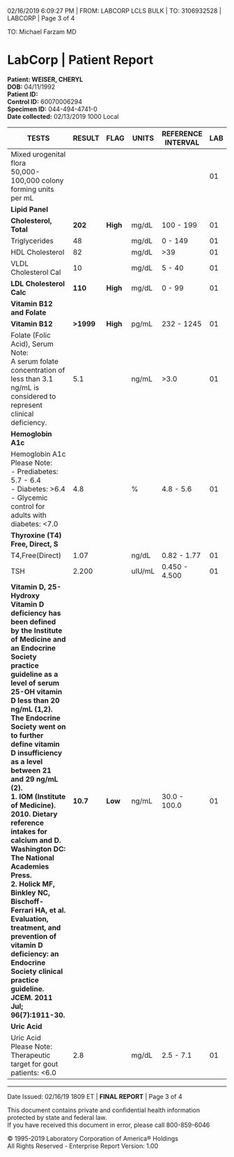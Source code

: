 02/16/2019 6:09:27 PM | FROM: LABCORP LCLS BULK | TO: 3106932528 | LABCORP | Page 3 of 4

TO: Michael Farzam MD

# LabCorp | Patient Report

**Patient: WEISER, CHERYL**  
**DOB:** 04/11/1992  
**Patient ID:**  
**Control ID:** 60070006294  
**Specimen ID:** 044-494-4741-0  
**Date collected:** 02/13/2019 1000 Local

| TESTS                                                                                                                                                                                                                                                                                                                                                                                                                                                                                                                                                                                                                                                                     | RESULT    | FLAG     | UNITS  | REFERENCE INTERVAL | LAB |
| ------------------------------------------------------------------------------------------------------------------------------------------------------------------------------------------------------------------------------------------------------------------------------------------------------------------------------------------------------------------------------------------------------------------------------------------------------------------------------------------------------------------------------------------------------------------------------------------------------------------------------------------------------------------------- | --------- | -------- | ------ | ------------------ | --- |
| Mixed urogenital flora<br>50,000-100,000 colony forming units per mL                                                                                                                                                                                                                                                                                                                                                                                                                                                                                                                                                                                                      |           |          |        |                    | 01  |
| **Lipid Panel**                                                                                                                                                                                                                                                                                                                                                                                                                                                                                                                                                                                                                                                           |           |          |        |                    |     |
| **Cholesterol, Total**                                                                                                                                                                                                                                                                                                                                                                                                                                                                                                                                                                                                                                                    | **202**   | **High** | mg/dL  | 100 - 199          | 01  |
| Triglycerides                                                                                                                                                                                                                                                                                                                                                                                                                                                                                                                                                                                                                                                             | 48        |          | mg/dL  | 0 - 149            | 01  |
| HDL Cholesterol                                                                                                                                                                                                                                                                                                                                                                                                                                                                                                                                                                                                                                                           | 82        |          | mg/dL  | >39                | 01  |
| VLDL Cholesterol Cal                                                                                                                                                                                                                                                                                                                                                                                                                                                                                                                                                                                                                                                      | 10        |          | mg/dL  | 5 - 40             | 01  |
| **LDL Cholesterol Calc**                                                                                                                                                                                                                                                                                                                                                                                                                                                                                                                                                                                                                                                  | **110**   | **High** | mg/dL  | 0 - 99             | 01  |
| **Vitamin B12 and Folate**                                                                                                                                                                                                                                                                                                                                                                                                                                                                                                                                                                                                                                                |           |          |        |                    |     |
| **Vitamin B12**                                                                                                                                                                                                                                                                                                                                                                                                                                                                                                                                                                                                                                                           | **>1999** | **High** | pg/mL  | 232 - 1245         | 01  |
| Folate (Folic Acid), Serum<br>Note:<br>A serum folate concentration of less than 3.1 ng/mL is considered to represent clinical deficiency.                                                                                                                                                                                                                                                                                                                                                                                                                                                                                                                                | 5.1       |          | ng/mL  | >3.0               | 01  |
| **Hemoglobin A1c**                                                                                                                                                                                                                                                                                                                                                                                                                                                                                                                                                                                                                                                        |           |          |        |                    |     |
| Hemoglobin A1c<br>Please Note:<br>- Prediabetes: 5.7 - 6.4<br>- Diabetes: >6.4<br>- Glycemic control for adults with diabetes: <7.0                                                                                                                                                                                                                                                                                                                                                                                                                                                                                                                                       | 4.8       |          | %      | 4.8 - 5.6          | 01  |
| **Thyroxine (T4) Free, Direct, S**                                                                                                                                                                                                                                                                                                                                                                                                                                                                                                                                                                                                                                        |           |          |        |                    |     |
| T4,Free(Direct)                                                                                                                                                                                                                                                                                                                                                                                                                                                                                                                                                                                                                                                           | 1.07      |          | ng/dL  | 0.82 - 1.77        | 01  |
| TSH                                                                                                                                                                                                                                                                                                                                                                                                                                                                                                                                                                                                                                                                       | 2.200     |          | uIU/mL | 0.450 - 4.500      | 01  |
| **Vitamin D, 25-Hydroxy**<br>**Vitamin D deficiency has been defined by the Institute of Medicine and an Endocrine Society practice guideline as a level of serum 25-OH vitamin D less than 20 ng/mL (1,2). The Endocrine Society went on to further define vitamin D insufficiency as a level between 21 and 29 ng/mL (2).<br>1. IOM (Institute of Medicine). 2010. Dietary reference intakes for calcium and D. Washington DC: The National Academies Press.<br>2. Holick MF, Binkley NC, Bischoff-Ferrari HA, et al. Evaluation, treatment, and prevention of vitamin D deficiency: an Endocrine Society clinical practice guideline. JCEM. 2011 Jul; 96(7):1911-30.** | **10.7**  | **Low**  | ng/mL  | 30.0 - 100.0       | 01  |
| **Uric Acid**                                                                                                                                                                                                                                                                                                                                                                                                                                                                                                                                                                                                                                                             |           |          |        |                    |     |
| Uric Acid<br>Please Note:<br>Therapeutic target for gout patients: <6.0                                                                                                                                                                                                                                                                                                                                                                                                                                                                                                                                                                                                   | 2.8       |          | mg/dL  | 2.5 - 7.1          | 01  |

---

Date Issued: 02/16/19 1809 ET | **FINAL REPORT** | Page 3 of 4

This document contains private and confidential health information protected by state and federal law.  
If you have received this document in error, please call 800-859-6046

© 1995-2019 Laboratory Corporation of America® Holdings  
All Rights Reserved - Enterprise Report Version: 1.00
